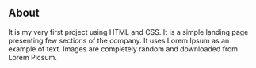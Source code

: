 ## About

It is my very first project using HTML and CSS. It is a simple landing page presenting few sections of the company. It uses Lorem Ipsum as an example of text. Images are completely random and downloaded from Lorem Picsum.
